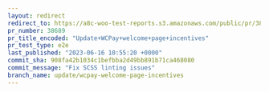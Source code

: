 ```yaml
---
layout: redirect
redirect_to: https://a8c-woo-test-reports.s3.amazonaws.com/public/pr/38689/e2e/index.html
pr_number: 38689
pr_title_encoded: "Update+WCPay+welcome+page+incentives"
pr_test_type: e2e
last_published: "2023-06-16 10:55:20 +0000"
commit_sha: 908fa42b1034c1befbba2d49bb891b71ca468080
commit_message: "Fix SCSS linting issues"
branch_name: update/wcpay-welcome-page-incentives
---
```

